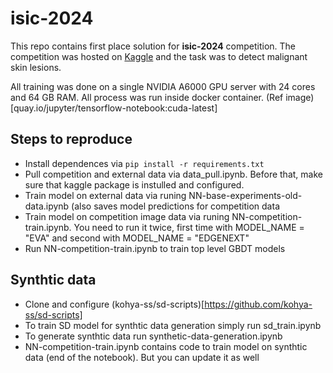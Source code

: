 # isic-2024

This repo contains first place solution for **isic-2024** competition. The competition was hosted on [Kaggle](https://www.kaggle.com/c/isic-2024) and the task was to detect malignant skin lesions.

All training was done on a single NVIDIA A6000 GPU server with 24 cores and 64 GB RAM. All process was run inside docker container. (Ref image)[quay.io/jupyter/tensorflow-notebook:cuda-latest]

## Steps to reproduce

- Install dependences via `pip install -r requirements.txt`
- Pull competition and external data via data_pull.ipynb. Before that, make sure that kaggle package is instulled and configured.
- Train model on external data via runing NN-base-experiments-old-data.ipynb (also saves model predictions for competition data
- Train model on competition image data via runing NN-competition-train.ipynb. You need to run it twice, first time with MODEL_NAME = "EVA" and second with MODEL_NAME = "EDGENEXT"
- Run NN-competition-train.ipynb to train top level GBDT models

## Synthtic data
- Clone and configure (kohya-ss/sd-scripts)[https://github.com/kohya-ss/sd-scripts]
- To train SD model for synthtic data generation simply run sd_train.ipynb
- To generate synthtic data run synthetic-data-generation.ipynb
- NN-competition-train.ipynb contains code to train model on synthtic data (end of the notebook). But you can update it as well
